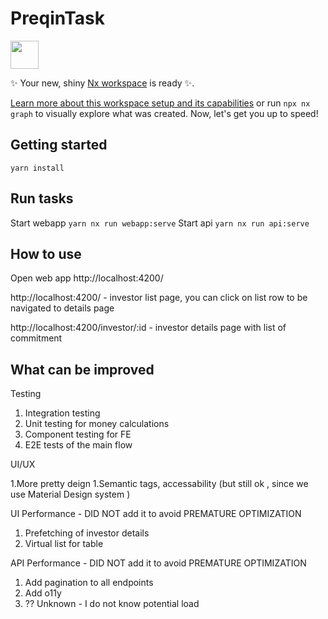 # PreqinTask

<a alt="Nx logo" href="https://nx.dev" target="_blank" rel="noreferrer"><img src="https://raw.githubusercontent.com/nrwl/nx/master/images/nx-logo.png" width="45"></a>

✨ Your new, shiny [Nx workspace](https://nx.dev) is ready ✨.

[Learn more about this workspace setup and its capabilities](https://nx.dev/nx-api/js?utm_source=nx_project&utm_medium=readme&utm_campaign=nx_projects) or run `npx nx graph` to visually explore what was created. Now, let's get you up to speed!

## Getting started

`yarn install`

## Run tasks

Start webapp `yarn nx run webapp:serve`
Start api `yarn nx run api:serve`

## How to use

Open web app http://localhost:4200/

http://localhost:4200/ - investor list page, you can click on list row to be navigated to details page

http://localhost:4200/investor/:id - investor details page with list of commitment

## What can be improved

Testing

1. Integration testing
2. Unit testing for money calculations
3. Component testing for FE
4. E2E tests of the main flow

UI/UX

1.More pretty deign
1.Semantic tags, accessability (but still ok , since we use Material Design system )

UI Performance - DID NOT add it to avoid PREMATURE OPTIMIZATION

1. Prefetching of investor details
2. Virtual list for table

API Performance - DID NOT add it to avoid PREMATURE OPTIMIZATION

1. Add pagination to all endpoints
2. Add o11y
3. ?? Unknown - I do not know potential load
